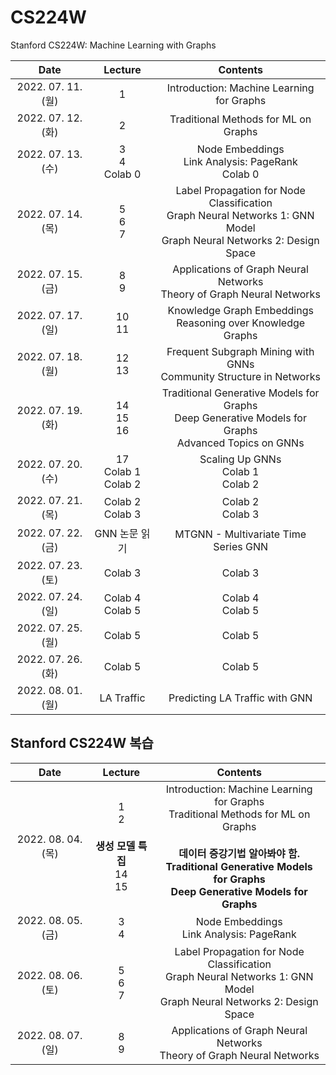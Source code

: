 # CS224W
Stanford CS224W: Machine Learning with Graphs

|Date|Lecture|Contents|
|:------:|:-----:|:-----:|
|2022. 07. 11. (월)|1|Introduction: Machine Learning for Graphs|
|2022. 07. 12. (화)|2|Traditional Methods for ML on Graphs|
|2022. 07. 13. (수)|3</br>4</br>Colab 0|Node Embeddings</br>Link Analysis: PageRank</br>Colab 0|
|2022. 07. 14. (목)|5</br>6</br>7|Label Propagation for Node Classification</br>Graph Neural Networks 1: GNN Model</br>Graph Neural Networks 2: Design Space|
|2022. 07. 15. (금)|8</br>9|Applications of Graph Neural Networks</br>Theory of Graph Neural Networks|
|2022. 07. 17. (일)|10</br>11|Knowledge Graph Embeddings</br>Reasoning over Knowledge Graphs|
|2022. 07. 18. (월)|12</br>13|Frequent Subgraph Mining with GNNs</br>Community Structure in Networks|
|2022. 07. 19. (화)|14</br>15</br>16|Traditional Generative Models for Graphs</br>Deep Generative Models for Graphs</br>Advanced Topics on GNNs|
|2022. 07. 20. (수)|17</br>Colab 1</br>Colab 2|Scaling Up GNNs</br>Colab 1</br>Colab 2|
|2022. 07. 21. (목)|Colab 2</br>Colab 3|Colab 2</br>Colab 3|
|2022. 07. 22. (금)|GNN 논문 읽기|MTGNN - Multivariate Time Series GNN|
|2022. 07. 23. (토)|Colab 3|Colab 3|
|2022. 07. 24. (일)|Colab 4</br>Colab 5|Colab 4</br>Colab 5|
|2022. 07. 25. (월)|Colab 5|Colab 5|
|2022. 07. 26. (화)|Colab 5|Colab 5|
|2022. 08. 01. (월)|LA Traffic|Predicting LA Traffic with GNN|

## Stanford CS224W 복습
|Date|Lecture|Contents|
|:------:|:-----:|:-----:|
|2022. 08. 04. (목)|1</br>2</br></br>**생성 모델 특집**</br>14</br>15|Introduction: Machine Learning for Graphs</br>Traditional Methods for ML on Graphs</br></br>**데이터 증강기법 알아봐야 함.**</br>**Traditional Generative Models for Graphs</br>Deep Generative Models for Graphs**|
|2022. 08. 05. (금)|3</br>4|Node Embeddings</br>Link Analysis: PageRank|
|2022. 08. 06. (토)|5</br>6</br>7|Label Propagation for Node Classification</br>Graph Neural Networks 1: GNN Model</br>Graph Neural Networks 2: Design Space|
|2022. 08. 07. (일)|8</br>9|Applications of Graph Neural Networks</br>Theory of Graph Neural Networks|
